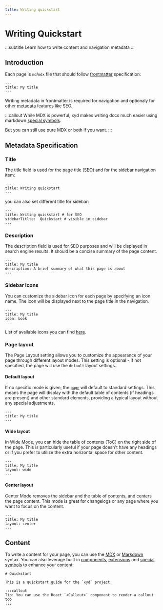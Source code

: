 ```yaml
---
title: Writing quickstart
---
```


# Writing Quickstart
:::subtitle
Learn how to write content and navigation metadata 
:::

## Introduction

Each page is `md`/`mdx` file that should follow [frontmatter](https://jekyllrb.com/docs/front-matter/) specification:

```mdx
---
title: My title
---
```
Writing metadata in frontmatter is required for navigation and optionaly for other [metadata](#) features like SEO.

:::callout
While MDX is powerful, xyd makes writing docs much easier using markdown [special symbols](/docs/guides/special-symbols).

But you can still use pure MDX or both if you want.
:::

## Metadata Specification

### Title
The title field is used for the page title (SEO) and for the sidebar navigation item:

```mdx
---
title: Writing quickstart
---
```

you can also set different title for sidebar:
```mdx
---
title: Writing quickstart # for SEO
sidebarTitlte:  Quickstart # visible in sidebar
---
```

### Description
The description field is used for SEO purposes and will be displayed in search engine results. It should be a concise summary of the page content.

```mdx
---
title: My title
description: A brief summary of what this page is about
---
```

### Sidebar icons
You can customize the sidebar icon for each page by specifying an icon name. The icon will be displayed next to the page title in the navigation.

```mdx
---
title: My title
icon: book
---
```

List of available icons you can find [here](#).

### Page layout

The Page Layout setting allows you to customize the appearance of your page through different layout modes. 
This setting is optional - if not specified, the page will use the `default` layout settings.

#### Default layout
If no specific mode is given, the [`page`](#) will default to standard settings. 
This means the page will display with the default table of contents (if headings are present) and other standard elements, providing a typical layout without any special adjustments.
```mdx
---
title: My title
---
```

#### Wide layout
In Wide Mode, you can hide the table of contents (ToC) on the right side of the page. 
This is particularly useful if your page doesn't have any headings or if you prefer to utilize the extra horizontal space for other content.
```mdx
---
title: My title
layout: wide
---
```

#### Center layout
Center Mode removes the sidebar and the table of contents, and centers the page content. 
This mode is great for changelogs or any page where you want to focus on the content.

```mdx
---
title: My title
layout: center
---
```

## Content 
To write a content for your page, you can use the [MDX](https://mdxjs.com/) or [Markdown](https://www.markdownguide.org/) syntax.
You can also leverage built in [components](/docs/api/components), 
[extensions](docs/guides/markdown-extensions)
and [special symbols](docs/guides/special-symbols) to enhance your content:

```mdx
# Quickstart

This is a quickstart guide for the `xyd` project.

:::callout
Tip: You can use the React `<Callout>` component to render a callout too
:::
```


